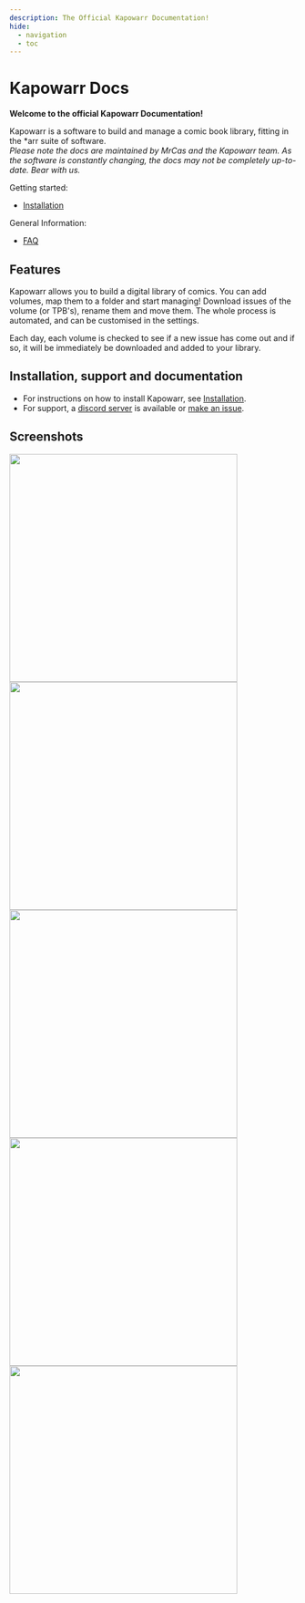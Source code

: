 ```yaml
---
description: The Official Kapowarr Documentation!
hide:
  - navigation
  - toc
---
```

# Kapowarr Docs

**Welcome to the official Kapowarr Documentation!**

Kapowarr is a software to build and manage a comic book library, fitting in the *arr suite of software.  
_Please note the docs are maintained by MrCas and the Kapowarr team. As the software is constantly changing, the docs may not be completely up-to-date. Bear with us._  

Getting started:

- [Installation](./installation)

General Information:

- [FAQ](./faq)

## Features

Kapowarr allows you to build a digital library of comics. You can add volumes, map them to a folder and start managing! Download issues of the volume (or TPB's), rename them and move them. The whole process is automated, and can be customised in the settings.

Each day, each volume is checked to see if a new issue has come out and if so, it will be immediately be downloaded and added to your library.

## Installation, support and documentation

- For instructions on how to install Kapowarr, see [Installation](./installation).  
- For support, a [discord server](https://discord.gg/KTsTu5epus) is available or [make an issue](https://github.com/Casvt/Kapowarr/issues).

## Screenshots
<img src="https://user-images.githubusercontent.com/88994465/229372778-34e7719d-af5f-437e-8254-6eb95d5a1b5b.png" width="400"><img src="https://user-images.githubusercontent.com/88994465/229372805-8c56cadc-b8a3-4295-a099-d079daaba4d4.png" width="400"><img src="https://user-images.githubusercontent.com/88994465/229372825-cec91b54-392e-488d-9486-776bfb11d628.png" width="400"><img src="https://user-images.githubusercontent.com/88994465/229372839-c229a8c1-79dd-4ab2-922f-cd2da5b27c16.png" width="400"><img src="https://user-images.githubusercontent.com/88994465/229372875-f75ce323-ebd9-42c0-9e42-c85f889b605a.png" width="400">
